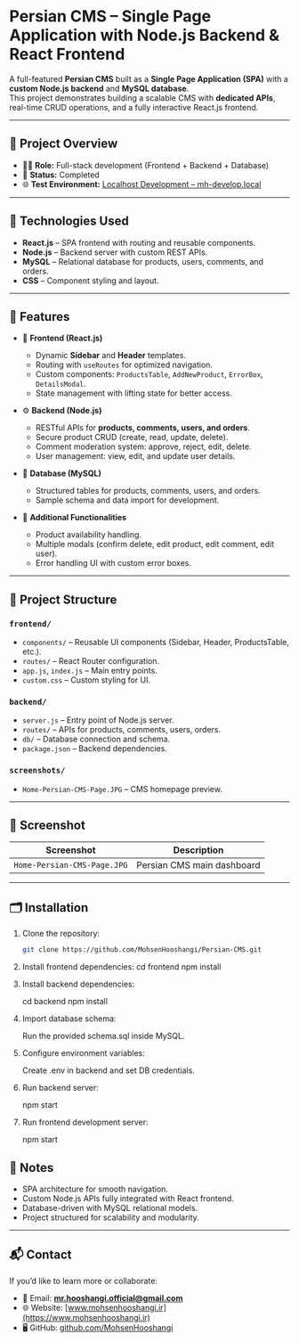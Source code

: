 # Persian CMS – Single Page Application with Node.js Backend & React Frontend

A full-featured **Persian CMS** built as a **Single Page Application (SPA)** with a **custom Node.js backend** and **MySQL database**.  
This project demonstrates building a scalable CMS with **dedicated APIs**, real-time CRUD operations, and a fully interactive React.js frontend.

---

## 🔧 Project Overview

- 👨‍💻 **Role:** Full-stack development (Frontend + Backend + Database)  
- 📅 **Status:** Completed  
- 🌐 **Test Environment:** [Localhost Development – mh-develop.local](http://mh-develop.local)  

---

## 🧰 Technologies Used

- **React.js** – SPA frontend with routing and reusable components.  
- **Node.js** – Backend server with custom REST APIs.  
- **MySQL** – Relational database for products, users, comments, and orders.  
- **CSS** – Component styling and layout.  

---

## 🧠 Features

- 🎨 **Frontend (React.js)**  
  - Dynamic **Sidebar** and **Header** templates.  
  - Routing with `useRoutes` for optimized navigation.  
  - Custom components: `ProductsTable`, `AddNewProduct`, `ErrorBox`, `DetailsModal`.  
  - State management with lifting state for better access.  

- ⚙️ **Backend (Node.js)**  
  - RESTful APIs for **products, comments, users, and orders**.  
  - Secure product CRUD (create, read, update, delete).  
  - Comment moderation system: approve, reject, edit, delete.  
  - User management: view, edit, and update user details.  

- 💾 **Database (MySQL)**  
  - Structured tables for products, comments, users, and orders.  
  - Sample schema and data import for development.  

- 🔐 **Additional Functionalities**  
  - Product availability handling.  
  - Multiple modals (confirm delete, edit product, edit comment, edit user).  
  - Error handling UI with custom error boxes.  

---

## 📂 Project Structure

### **`frontend/`**  
- `components/` – Reusable UI components (Sidebar, Header, ProductsTable, etc.).  
- `routes/` – React Router configuration.  
- `app.js`, `index.js` – Main entry points.  
- `custom.css` – Custom styling for UI.  

### **`backend/`**  
- `server.js` – Entry point of Node.js server.  
- `routes/` – APIs for products, comments, users, orders.  
- `db/` – Database connection and schema.  
- `package.json` – Backend dependencies.  

### **`screenshots/`**  
- `Home-Persian-CMS-Page.JPG` – CMS homepage preview.  

---

## 📸 Screenshot

| Screenshot | Description |
|------------|-------------|
| `Home-Persian-CMS-Page.JPG` | Persian CMS main dashboard |

---

## 🗂️ Installation

1. Clone the repository:  
   ```bash
   git clone https://github.com/MohsenHooshangi/Persian-CMS.git

2. Install frontend dependencies: 
    cd frontend
    npm install
3. Install backend dependencies:

    cd backend
    npm install

4. Import database schema:

    Run the provided schema.sql inside MySQL.

5. Configure environment variables:

    Create .env in backend and set DB credentials.

6. Run backend server:

    npm start

7. Run frontend development server:

    npm start


## 📌 Notes

- SPA architecture for smooth navigation.
- Custom Node.js APIs fully integrated with React frontend.
- Database-driven with MySQL relational models.
- Project structured for scalability and modularity.  

---

## 📬 Contact

If you’d like to learn more or collaborate:

- 📧 Email: **mr.hooshangi.official@gmail.com**  
- 🌐 Website: [www.mohsenhooshangi.ir](https://www.mohsenhooshangi.ir)  
- 🖥️ GitHub: [github.com/MohsenHooshangi](https://github.com/MohsenHooshangi) 



